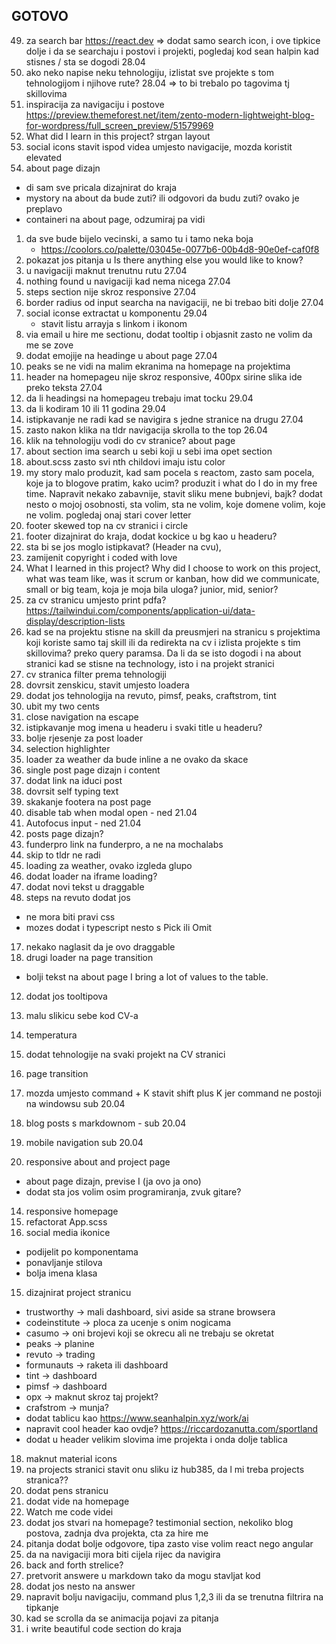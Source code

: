 ## GOTOVO
49. za search bar https://react.dev => dodat samo search icon, i ove tipkice dolje i da se searchaju i postovi i projekti, pogledaj kod sean halpin kad stisnes / sta se dogodi 28.04
50. ako neko napise neku tehnologiju, izlistat sve projekte s tom tehnologijom i njihove rute? 28.04 => to bi trebalo po tagovima tj skillovima
48. inspiracija za navigaciju i postove https://preview.themeforest.net/item/zento-modern-lightweight-blog-for-wordpress/full_screen_preview/51579969
1. What did I learn in this project? strgan layout
1. social icons stavit ispod videa umjesto navigacije, mozda koristit elevated
2. about page dizajn

- di sam sve pricala dizajnirat do kraja
- mystory na about da bude zuti? ili odgovori da budu zuti? ovako je preplavo
- containeri na about page, odzumiraj pa vidi
1. da sve bude bijelo vecinski, a samo tu i tamo neka boja
   - https://coolors.co/palette/03045e-0077b6-00b4d8-90e0ef-caf0f8
15. pokazat jos pitanja u Is there anything else you would like to know?
16. u navigaciji maknut trenutnu rutu 27.04
17. nothing found u navigaciji kad nema nicega 27.04
18. steps section nije skroz responsive 27.04
19. border radius od input searcha na navigaciji, ne bi trebao biti dolje 27.04
20. social iconse extractat u komponentu 29.04
    - stavit listu arrayja s linkom i ikonom
21. via email u hire me sectionu, dodat tooltip i objasnit zasto ne volim da me se zove
22. dodat emojije na headinge u about page 27.04
23. peaks se ne vidi na malim ekranima na homepage na projektima
24. header na homepageu nije skroz responsive, 400px sirine slika ide preko teksta 27.04
25. da li headingsi na homepageu trebaju imat tocku 29.04
26. da li kodiram 10 ili 11 godina 29.04
27. istipkavanje ne radi kad se navigira s jedne stranice na drugu 27.04
28. zasto nakon klika na tldr navigacija skrolla to the top 26.04
29. klik na tehnologiju vodi do cv stranice? about page
30. about section ima search u sebi koji u sebi ima opet section
31. about.scss zasto svi nth childovi imaju istu color
32. my story malo produzit, kad sam pocela s reactom, zasto sam pocela, koje ja to blogove pratim, kako ucim? produzit i what do I do in my free time. Napravit nekako zabavnije, stavit sliku mene bubnjevi, bajk? dodat nesto o mojoj osobnosti, sta volim, sta ne volim, koje domene volim, koje ne volim. pogledaj onaj stari cover letter
33. footer skewed top na cv stranici i circle
34. footer dizajnirat do kraja, dodat kockice u bg kao u headeru?
35. sta bi se jos moglo istipkavat? (Header na cvu),
36. zamijenit copyright i coded with love
37. What I learned in this project? Why did I choose to work on this project, what was team like, was it scrum or kanban, how did we communicate, small or big team, koja je moja bila uloga? junior, mid, senior?
38. za cv stranicu umjesto print pdfa? https://tailwindui.com/components/application-ui/data-display/description-lists
39. kad se na projektu stisne na skill da preusmjeri na stranicu s projektima koji koriste samo taj skill ili da redirekta na cv i izlista projekte s tim skillovima? preko query paramsa. Da li da se isto dogodi i na about stranici kad se stisne na technology, isto i na projekt stranici
40. cv stranica filter prema tehnologiji
41. dovrsit zenskicu, stavit umjesto loadera
42. dodat jos tehnologija na revuto, pimsf, peaks, craftstrom, tint
43. ubit my two cents
44. close navigation na escape
45. istipkavanje mog imena u headeru i svaki title u headeru?
46. bolje rjesenje za post loader
47. selection highlighter
48. loader za weather da bude inline a ne ovako da skace
49. single post page dizajn i content
50. dodat link na iduci post
51. dovrsit self typing text
52. skakanje footera na post page
53. disable tab when modal open - ned 21.04
54. Autofocus input - ned 21.04
55. posts page dizajn?
56. funderpro link na funderpro, a ne na mochalabs
57. skip to tldr ne radi
58. loading za weather, ovako izgleda glupo
59. dodat loader na iframe loading?
60. dodat novi tekst u draggable
61. steps na revuto dodat jos

- ne mora biti pravi css
- mozes dodat i typescript nesto s Pick ili Omit

17. nekako naglasit da je ovo draggable
18. drugi loader na page transition

- bolji tekst na about page I bring a lot of values to the table.

12. dodat jos tooltipova

13. malu slikicu sebe kod CV-a
14. temperatura
15. dodat tehnologije na svaki projekt na CV stranici
16. page transition
17. mozda umjesto command + K stavit shift plus K jer command ne postoji na windowsu sub 20.04
18. blog posts s markdownom - sub 20.04
19. mobile navigation sub 20.04
20. responsive about and project page

- about page dizajn, previse I (ja ovo ja ono)
- dodat sta jos volim osim programiranja, zvuk gitare?

14. responsive homepage
15. refactorat App.scss
16. social media ikonice

- podijelit po komponentama
- ponavljanje stilova
- bolja imena klasa

15. dizajnirat project stranicu

- trustworthy -> mali dashboard, sivi aside sa strane browsera
- codeinstitute -> ploca za ucenje s onim nogicama
- casumo -> oni brojevi koji se okrecu ali ne trebaju se okretat
- peaks -> planine
- revuto -> trading
- formunauts -> raketa ili dashboard
- tint -> dashboard
- pimsf -> dashboard
- opx -> maknut skroz taj projekt?
- crafstrom -> munja?
- dodat tablicu kao https://www.seanhalpin.xyz/work/ai
- napravit cool header kao ovdje? https://riccardozanutta.com/sportland
- dodat u header velikim slovima ime projekta i onda dolje tablica

18. maknut material icons
19. na projects stranici stavit onu sliku iz hub385, da l mi treba projects stranica??
20. dodat pens stranicu
21. dodat vide na homepage
22. Watch me code videi
23. dodat jos stvari na homepage? testimonial section, nekoliko blog postova, zadnja dva projekta, cta za hire me
24. pitanja dodat bolje odgovore, tipa zasto vise volim react nego angular
25. da na navigaciji mora biti cijela rijec da navigira
26. back and forth strelice?
27. pretvorit answere u markdown tako da mogu stavljat kod
28. dodat jos nesto na answer
29. napravit bolju navigaciju, command plus 1,2,3 ili da se trenutna filtrira na tipkanje
30. kad se scrolla da se animacija pojavi za pitanja
31. i write beautiful code section do kraja
